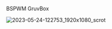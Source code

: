BSPWM GruvBox

![2023-05-24-122753_1920x1080_scrot](https://github.com/ZEHINEW/bspwm-dotfiles/assets/128122007/0af57636-b0c9-46b7-99a0-e7784378af5c)

